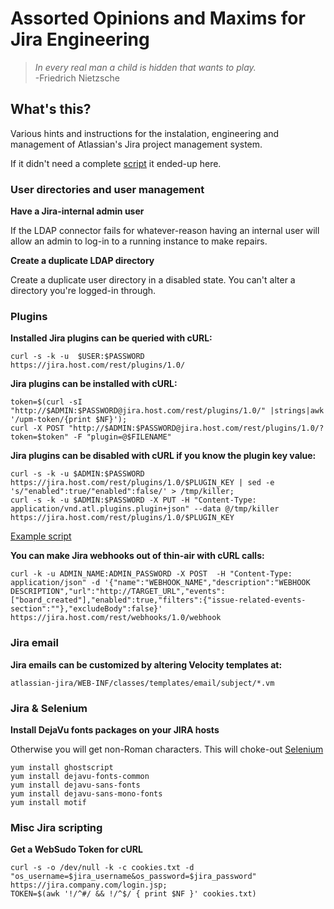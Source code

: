 # Assorted Opinions and Maxims for Jira Engineering

> *In every real man a child is hidden that wants to play.*  
> -Friedrich Nietzsche  

## What's this?
Various hints and instructions for the instalation, engineering and management of Atlassian's Jira project management system.  

If it didn't need a complete [script](https://github.com/lbonanomi/scripts/tree/master/jira) it ended-up here.


### User directories and user management

**Have a Jira-internal admin user**

If the LDAP connector fails for whatever-reason having an internal user will allow an admin to log-in to a running instance to make repairs.


 **Create a duplicate LDAP directory**

Create a duplicate user directory in a disabled state. You can't alter a directory you're logged-in through.


### Plugins

**Installed Jira plugins can be queried with cURL:**

```curl -s -k -u  $USER:$PASSWORD   https://jira.host.com/rest/plugins/1.0/```


**Jira plugins can be installed with cURL:**

```
token=$(curl -sI "http://$ADMIN:$PASSWORD@jira.host.com/rest/plugins/1.0/" |strings|awk '/upm-token/{print $NF}');
curl -X POST "http://$ADMIN:$PASSWORD@jira.host.com/rest/plugins/1.0/?token=$token" -F "plugin=@$FILENAME"
```


**Jira plugins can be disabled with cURL if you know the plugin key value:**

```
curl -s -k -u $ADMIN:$PASSWORD https://jira.host.com/rest/plugins/1.0/$PLUGIN_KEY | sed -e 's/"enabled":true/"enabled":false/' > /tmp/killer;
curl -s -k -u $ADMIN:$PASSWORD -X PUT -H "Content-Type: application/vnd.atl.plugins.plugin+json" --data @/tmp/killer https://jira.host.com/rest/plugins/1.0/$PLUGIN_KEY
```

[Example script](https://github.com/lbonanomi/scripts/blob/master/jira/sniper.sh)


**You can make Jira webhooks out of thin-air with cURL calls:**

```
curl -k -u ADMIN_NAME:ADMIN_PASSWORD -X POST  -H "Content-Type: application/json" -d '{"name":"WEBHOOK_NAME","description":"WEBHOOK DESCRIPTION","url":"http://TARGET_URL","events":["board_created"],"enabled":true,"filters":{"issue-related-events-section":""},"excludeBody":false}' https://jira.host.com/rest/webhooks/1.0/webhook
```


### Jira email

**Jira emails can be customized by altering Velocity templates at:**  
```
atlassian-jira/WEB-INF/classes/templates/email/subject/*.vm
```


### Jira & Selenium

**Install DejaVu fonts packages on your JIRA hosts**

Otherwise you will get non-Roman characters. This will choke-out [Selenium]()

```
yum install ghostscript
yum install dejavu-fonts-common
yum install dejavu-sans-fonts
yum install dejavu-sans-mono-fonts
yum install motif
```

### Misc Jira scripting

**Get a WebSudo Token for cURL**

```
curl -s -o /dev/null -k -c cookies.txt -d "os_username=$jira_username&os_password=$jira_password" https://jira.company.com/login.jsp;
TOKEN=$(awk '!/^#/ && !/^$/ { print $NF }' cookies.txt)
```
